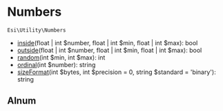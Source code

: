 # Numbers

`Esi\Utility\Numbers`

* [inside](#inside)(float | int $number, float | int $min, float | int $max): bool
* [outside](#outside)(float | int $number, float | int $min, float | int $max): bool
* [random](#random)(int $min, int $max): int
* [ordinal](#ordinal)(int $number): string
* [sizeFormat](#sizeformat)(int $bytes, int $precision = 0, string $standard = 'binary'): string


## Alnum



```php

```
